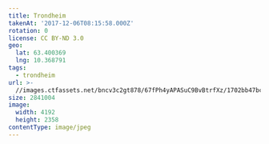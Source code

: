 ```yaml
---
title: Trondheim
takenAt: '2017-12-06T08:15:58.000Z'
rotation: 0
license: CC BY-ND 3.0
geo:
  lat: 63.400369
  lng: 10.368791
tags:
  - trondheim
url: >-
  //images.ctfassets.net/bncv3c2gt878/67fPh4yAPASuC9BvBtrfXz/1702bb47bc507a4a1400932fc125f79b/trondheim_37981233635_o
size: 2841004
image:
  width: 4192
  height: 2358
contentType: image/jpeg
---
```



